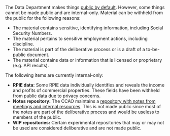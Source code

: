 The Data Department makes things [public by default](Handbook/Mission-Vision-Values#public-by-default). However, some things cannot be made public and are internal-only. Material can be withheld from the public for the following reasons:

* The material contains sensitive, identifying information, including Social Security Numbers.
* The material pertains to sensitive employment actions, including discipline. 
* The material is part of the deliberative process or is a draft of a to-be-public document.
* The material contains data or information that is licensed or proprietary (e.g. API results).

The following items are currently internal-only:

* **RPIE data:** Some RPIE data individually identifies and reveals the income and profits of commercial properties. These fields have been withheld from public data due to privacy concerns. 
* **Notes repository:** The CCAO maintains a [repository with notes from meetings and internal resources](https://gitlab.com/ccao-data-science---modeling/documentation/notes). This is not made public since most of the notes are part of the deliberative process and would be useless to members of the public.
* **WIP repositories:** Certain experimental repositories that may or may not be used are considered deliberative and are not made public.

